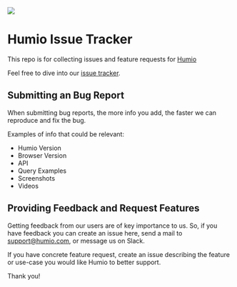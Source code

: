 <a alt="Join the Humio Community Slack" href="https://slackin-qohevsbcuo.now.sh/"><img src="https://slackin-qohevsbcuo.now.sh/badge.svg"></a>

# Humio Issue Tracker

This repo is for collecting issues and feature requests for [Humio](https://humio.com)

Feel free to dive into our [issue tracker](https://github.com/humio/issues/issues).

## Submitting an Bug Report

When submitting bug reports, the more info you add, the faster we can reproduce and fix the bug.

Examples of info that could be relevant:

- Humio Version
- Browser Version
- API
- Query Examples
- Screenshots
- Videos

## Providing Feedback and Request Features

Getting feedback from our users are of key importance to us. So, if you have feedback you can create an issue here, send a mail to support@humio.com, or message us on Slack.

If you have concrete feature request, create an issue describing the feature or use-case you would like Humio to better support.

Thank you!

